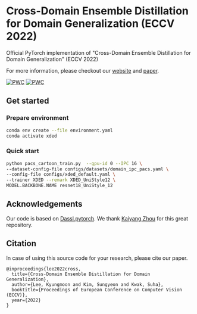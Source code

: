 # Cross-Domain Ensemble Distillation for Domain Generalization (ECCV 2022)

Official PyTorch implementation of "Cross-Domain Ensemble Distillation for Domain Generalization" (ECCV 2022)

For more information, please checkout our [website](https://github.com/leekyungmoon/XDED) and [paper](https://www.ecva.net/papers/eccv_2022/papers_ECCV/papers/136850001.pdf).

<!---
Code will be available as soon as possible.
--->

	
[![PWC](https://img.shields.io/endpoint.svg?url=https://paperswithcode.com/badge/cross-domain-ensemble-distillation-for-domain/domain-generalization-on-pacs-2)](https://paperswithcode.com/sota/domain-generalization-on-pacs-2?p=cross-domain-ensemble-distillation-for-domain)
[![PWC](https://img.shields.io/endpoint.svg?url=https://paperswithcode.com/badge/cross-domain-ensemble-distillation-for-domain/domain-generalization-on-office-home)](https://paperswithcode.com/sota/domain-generalization-on-office-home?p=cross-domain-ensemble-distillation-for-domain)

## Get started
### Prepare environment
```bash
conda env create --file environment.yaml
conda activate xded
```
### Quick start
```bash
python pacs_cartoon_train.py  --gpu-id 0 --IPC 16 \
--dataset-config-file configs/datasets/domain_ipc_pacs.yaml \
--config-file configs/xded_default.yaml \
--trainer XDED --remark XDED_UniStyle12 \
MODEL.BACKBONE.NAME resnet18_UniStyle_12
```

## Acknowledgements
Our code is based on [Dassl.pytorch](https://github.com/KaiyangZhou/Dassl.pytorch). We thank [Kaiyang Zhou](https://kaiyangzhou.github.io/) for this great repository.


## Citation
In case of using this source code for your research, please cite our paper.

```
@inproceedings{lee2022cross,
  title={Cross-Domain Ensemble Distillation for Domain Generalization},
  author={Lee, Kyungmoon and Kim, Sungyeon and Kwak, Suha},
  booktitle={Proceedings of European Conference on Computer Vision (ECCV)},
  year={2022}
}
```
